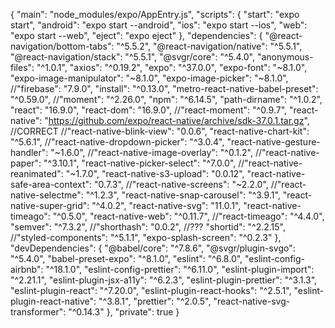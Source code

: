 {
  "main": "node_modules/expo/AppEntry.js",
  "scripts": {
    "start": "expo start",
    "android": "expo start --android",
    "ios": "expo start --ios",
    "web": "expo start --web",
    "eject": "expo eject"
  },
  "dependencies": {
    "@react-navigation/bottom-tabs": "^5.5.2",
    "@react-navigation/native": "^5.5.1", 
    "@react-navigation/stack": "^5.5.1", 
    "@svgr/core": "^5.4.0",
    "anonymous-files": "^1.0.1", 
    "axios": "^0.19.2", 
    "expo": "^37.0.0",
    "expo-font": "~8.1.0", 
    "expo-image-manipulator": "~8.1.0", 
    "expo-image-picker": "~8.1.0", 
    //"firebase": "7.9.0",
    "install": "^0.13.0",
    "metro-react-native-babel-preset": "^0.59.0",
    //"moment": "^2.26.0",
    "npm": "^6.14.5",
    "path-dirname": "^1.0.2",
    "react": "16.9.0",
    "react-dom": "16.9.0",
    //"react-moment": "^0.9.7",
    "react-native": "https://github.com/expo/react-native/archive/sdk-37.0.1.tar.gz", //CORRECT
   //"react-native-blink-view": "0.0.6",
    "react-native-chart-kit": "^5.6.1", 
    //"react-native-dropdown-picker": "^3.0.4",
    "react-native-gesture-handler": "~1.6.0", 
    //"react-native-image-overlay": "^0.1.2",
    //"react-native-paper": "^3.10.1",
    "react-native-picker-select": "^7.0.0",
    //"react-native-reanimated": "~1.7.0",
    "react-native-s3-upload": "0.0.12", 
    "react-native-safe-area-context": "0.7.3", 
    //"react-native-screens": "~2.2.0", 
    //"react-native-selectme": "^1.2.3",
    "react-native-snap-carousel": "^3.9.1", 
    "react-native-super-grid": "^4.0.2", 
    "react-native-svg": "11.0.1",
    "react-native-timeago": "^0.5.0", 
    "react-native-web": "^0.11.7",
    //"react-timeago": "^4.4.0",
    "semver": "^7.3.2",
    //"shorthash": "0.0.2", //???
    "shortid": "^2.2.15",
    //"styled-components": "^5.1.1",
    "expo-splash-screen": "^0.2.3"
  },
  "devDependencies": {
    "@babel/core": "^7.8.6",
    "@svgr/plugin-svgo": "^5.4.0",
    "babel-preset-expo": "^8.1.0",
    "eslint": "^6.8.0",
    "eslint-config-airbnb": "^18.1.0",
    "eslint-config-prettier": "^6.11.0",
    "eslint-plugin-import": "^2.21.1",
    "eslint-plugin-jsx-a11y": "^6.2.3",
    "eslint-plugin-prettier": "^3.1.3",
    "eslint-plugin-react": "^7.20.0",
    "eslint-plugin-react-hooks": "^2.5.1",
    "eslint-plugin-react-native": "^3.8.1",
    "prettier": "^2.0.5",
    "react-native-svg-transformer": "^0.14.3"
  },
  "private": true
}
